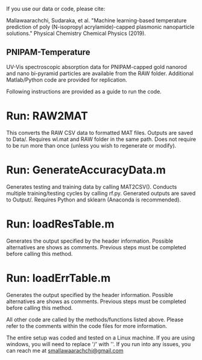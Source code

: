 If you use our data or code, please cite:

Mallawaarachchi, Sudaraka, et al. "Machine learning-based temperature prediction of poly (N-isopropyl acrylamide)-capped plasmonic nanoparticle solutions." Physical Chemistry Chemical Physics (2019).

## PNIPAM-Temperature ##
UV-Vis spectroscopic absorption data for PNIPAM-capped gold nanorod and nano bi-pyramid particles are available from the RAW folder. Additional Matlab/Python code are provided for replication. 

Following instructions are provided as a guide to run the code.
# Run: RAW2MAT
This converts the RAW CSV data to formatted MAT files. Outputs are saved to Data/. Requires wl.mat and RAW folder in the same path. Does not require to be run more than once (unless you wish to regenerate or modify).

# Run: GenerateAccuracyData.m
Generates testing and training data by calling MAT2CSV(). Conducts multiple training/testing cycles by calling rf.py. Generated outputs are saved to Output/. Requires Python and sklearn (Anaconda is recommended). 

# Run: loadResTable.m
Generates the output specified by the header information. Possible alternatives are shows as comments. Previous steps must be completed before calling this method.

# Run: loadErrTable.m
Generates the output specified by the header information. Possible alternatives are shows as comments. Previous steps must be completed before calling this method.

All other code are called by the methods/functions listed above. Please refer to the comments within the code files for more information.

The entire setup was coded and tested on a Linux machine. If you are using windows, you will need to replace '/' with '\'.
If you run into any issues, you can reach me at smallawaarachchi@gmail.com

